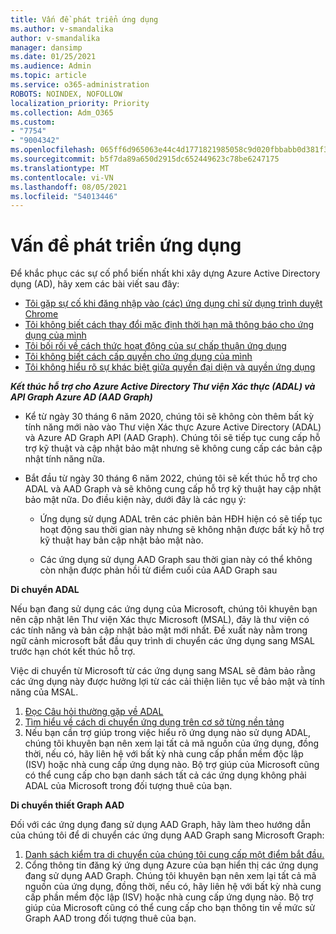 ```yaml
---
title: Vấn đề phát triển ứng dụng
ms.author: v-smandalika
author: v-smandalika
manager: dansimp
ms.date: 01/25/2021
ms.audience: Admin
ms.topic: article
ms.service: o365-administration
ROBOTS: NOINDEX, NOFOLLOW
localization_priority: Priority
ms.collection: Adm_O365
ms.custom:
- "7754"
- "9004342"
ms.openlocfilehash: 065ff6d965063e44c4d1771821985058c9d020fbbabb0d381f30b6a11132c4ee
ms.sourcegitcommit: b5f7da89a650d2915dc652449623c78be6247175
ms.translationtype: MT
ms.contentlocale: vi-VN
ms.lasthandoff: 08/05/2021
ms.locfileid: "54013446"
---
```

# <a name="issues-developing-applications"></a>Vấn đề phát triển ứng dụng

Để khắc phục các sự cố phổ biến nhất khi xây dựng Azure Active Directory dụng (AD), hãy xem các bài viết sau đây:

- [Tôi gặp sự cố khi đăng nhập vào (các) ứng dụng chỉ sử dụng trình duyệt Chrome](https://docs.microsoft.com/office365/troubleshoot/miscellaneous/chrome-behavior-affects-applications) 
- [Tôi không biết cách thay đổi mặc định thời hạn mã thông báo cho ứng dụng của mình](https://docs.microsoft.com/azure/active-directory/develop/registration-config-change-token-lifetime-how-to) 
- [Tôi bối rối về cách thức hoạt động của sự chấp thuận ứng dụng](https://docs.microsoft.com/azure/active-directory/application-dev-consent-framework) 
- [Tôi không biết cách cấp quyền cho ứng dụng của mình](https://docs.microsoft.com/azure/active-directory/manage-apps/configure-user-consent) 
- [Tôi không hiểu rõ sự khác biệt giữa quyền đại diện và quyền ứng dụng](https://docs.microsoft.com/azure/active-directory/develop/delegated-and-app-perms)

***Kết thúc hỗ trợ cho Azure Active Directory Thư viện Xác thực (ADAL) và API Graph Azure AD (AAD Graph)***

- Kể từ ngày 30 tháng 6 năm 2020, chúng tôi sẽ không còn thêm bất kỳ tính năng mới nào vào Thư viện Xác thực Azure Active Directory (ADAL) và Azure AD Graph API (AAD Graph). Chúng tôi sẽ tiếp tục cung cấp hỗ trợ kỹ thuật và cập nhật bảo mật nhưng sẽ không cung cấp các bản cập nhật tính năng nữa.

- Bắt đầu từ ngày 30 tháng 6 năm 2022, chúng tôi sẽ kết thúc hỗ trợ cho ADAL và AAD Graph và sẽ không cung cấp hỗ trợ kỹ thuật hay cập nhật bảo mật nữa. Do điều kiện này, dưới đây là các ngụ ý:

    - Ứng dụng sử dụng ADAL trên các phiên bản HĐH hiện có sẽ tiếp tục hoạt động sau thời gian này nhưng sẽ không nhận được bất kỳ hỗ trợ kỹ thuật hay bản cập nhật bảo mật nào.

    - Các ứng dụng sử dụng AAD Graph sau thời gian này có thể không còn nhận được phản hồi từ điểm cuối của AAD Graph sau

**Di chuyển ADAL**

Nếu bạn đang sử dụng các ứng dụng của Microsoft, chúng tôi khuyên bạn nên cập nhật lên Thư viện Xác thực Microsoft (MSAL), đây là thư viện có các tính năng và bản cập nhật bảo mật mới nhất. Đề xuất này nằm trong ngữ cảnh microsoft bắt đầu quy trình di chuyển các ứng dụng sang MSAL trước hạn chót kết thúc hỗ trợ. 

Việc di chuyển từ Microsoft từ các ứng dụng sang MSAL sẽ đảm bảo rằng các ứng dụng này được hưởng lợi từ các cải thiện liên tục về bảo mật và tính năng của MSAL.

1. [Đọc Câu hỏi thường gặp về ADAL](https://docs.microsoft.com/azure/active-directory/develop/msal-migration#frequently-asked-questions-faq) 
2. [Tìm hiểu về cách di chuyển ứng dụng trên cơ sở từng nền tảng](https://docs.microsoft.com/azure/active-directory/develop/msal-migration#frequently-asked-questions-faq) 
3. Nếu bạn cần trợ giúp trong việc hiểu rõ ứng dụng nào sử dụng ADAL, chúng tôi khuyên bạn nên xem lại tất cả mã nguồn của ứng dụng, đồng thời, nếu có, hãy liên hệ với bất kỳ nhà cung cấp phần mềm độc lập (ISV) hoặc nhà cung cấp ứng dụng nào. Bộ trợ giúp của Microsoft cũng có thể cung cấp cho bạn danh sách tất cả các ứng dụng không phải ADAL của Microsoft trong đối tượng thuê của bạn.

**Di chuyển thiết Graph AAD**

Đối với các ứng dụng đang sử dụng AAD Graph, hãy làm theo hướng dẫn của chúng tôi để di chuyển các ứng dụng AAD Graph sang Microsoft Graph:

1. [Danh sách kiểm tra di chuyển của chúng tôi cung cấp một điểm bắt đầu.](https://docs.microsoft.com/graph/migrate-azure-ad-graph-planning-checklist) 
2. Cổng thông tin đăng ký ứng dụng Azure của bạn hiển thị các ứng dụng đang sử dụng AAD Graph. Chúng tôi khuyên bạn nên xem lại tất cả mã nguồn của ứng dụng, đồng thời, nếu có, hãy liên hệ với bất kỳ nhà cung cấp phần mềm độc lập (ISV) hoặc nhà cung cấp ứng dụng nào. Bộ trợ giúp của Microsoft cũng có thể cung cấp cho bạn thông tin về mức sử Graph AAD trong đối tượng thuê của bạn.







